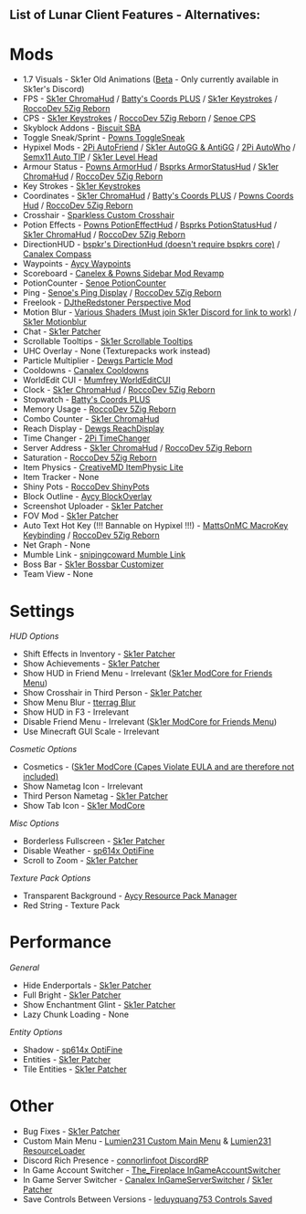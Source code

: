 ## List of Lunar Client Features - Alternatives:

# Mods
- 1.7 Visuals - Sk1er Old Animations ([Beta](https://sk1er.club/beta) - Only currently available in Sk1er's Discord)
- FPS - [Sk1er ChromaHud](https://sk1er.club/mods/ChromaHUD) / [Batty's Coords PLUS](https://www.curseforge.com/minecraft/mc-mods/batty-ui/files/2272073) / [Sk1er Keystrokes](https://sk1er.club/mods/keystrokesmod) / [RoccoDev 5Zig Reborn](https://5zigreborn.eu/)
- CPS - [Sk1er Keystrokes](https://sk1er.club/mods/keystrokesmod) / [RoccoDev 5Zig Reborn](https://5zigreborn.eu/) / [Senoe CPS](https://ofpyt.weebly.com/189-chroma-cpsmod-20-release.html)
- Skyblock Addons - [Biscuit SBA](https://biscuit.codes/mods/skyblockaddons/downloadversion/?v=latest)
- Toggle Sneak/Sprint - [Powns ToggleSneak](https://download.powns.dev/togglesneak189)
- Hypixel Mods - [2Pi AutoFriend](https://2pi.pw/mods/autofriend) / [Sk1er AutoGG & AntiGG](https://sk1er.club/mods/autogg) / [2Pi AutoWho](https://2pi.pw/mods/autowho) / [Semx11 Auto TIP](https://autotip.pro/download) / [Sk1er Level Head](https://www.sk1er.club/mods/level_head)
- Armour Status - [Powns ArmorHud](https://download.powns.dev/armorhud189) / [Bsprks ArmorStatusHud](https://hypixel.net/threads/bspkrs-mods-for-1-8-9-forge.1207968/) / [Sk1er ChromaHud](https://sk1er.club/mods/ChromaHUD) / [RoccoDev 5Zig Reborn](https://5zigreborn.eu/)
- Key Strokes - [Sk1er Keystrokes](https://sk1er.club/mods/keystrokesmod)
- Coordinates - [Sk1er ChromaHud](https://sk1er.club/mods/ChromaHUD) / [Batty's Coords PLUS](https://www.curseforge.com/minecraft/mc-mods/batty-ui/files/2272073) / [Powns Coords Hud](https://download.powns.dev/coordsmod189) / [RoccoDev 5Zig Reborn](https://5zigreborn.eu/)
- Crosshair - [Sparkless Custom Crosshair](https://www.curseforge.com/minecraft/mc-mods/custom-crosshair-mod/files/2304056)
- Potion Effects - [Powns PotionEffectHud](http://www.mediafire.com/file/pas0pju90s98r6o/%255B1.8.9%255D_Powns%2527_PotionEffect_HUD_-_1.0.jar/file) / [Bsprks PotionStatusHud](https://hypixel.net/threads/bspkrs-mods-for-1-8-9-forge.1207968/) / [Sk1er ChromaHud](https://sk1er.club/mods/ChromaHUD) / [RoccoDev 5Zig Reborn](https://5zigreborn.eu/)
- DirectionHUD - [bspkr's DirectionHud (doesn't require bspkrs core)](https://github.com/ReflxctionDev/bspkrsCore/releases/tag/1.24) / [Canalex Compass](https://www.youtube.com/watch?v=Anwxqk2EAlE)
- Waypoints - [Aycy Waypoints](https://www.youtube.com/watch?v=5jq5tXqwDTM)
- Scoreboard - [Canelex & Powns Sidebar Mod Revamp](https://www.youtube.com/watch?v=cn9VvT43yRs)
- PotionCounter - [Senoe PotionCounter](https://www.youtube.com/watch?v=7iYeYK2CGDo)
- Ping - [Senoe's Ping Display](https://www.youtube.com/watch?v=NAsefZXZbHQ) / [RoccoDev 5Zig Reborn](https://5zigreborn.eu/)
- Freelook - [DJtheRedstoner Perspective Mod](https://github.com/DJtheRedstoner/PerspectiveModv4/releases/)
- Motion Blur - [Various Shaders (Must join Sk1er Discord for link to work)](https://canary.discordapp.com/channels/411619823445999637/411620521382510592/702326988228263936) / [Sk1er Motionblur](https://sk1er.club/mods/motionblurmod)
- Chat - [Sk1er Patcher](https://sk1er.club/mods/patcher)
- Scrollable Tooltips - [Sk1er Scrollable Tooltips](https://www.sk1er.club/mods/text_overflow_scroll)
- UHC Overlay - None (Texturepacks work instead)
- Particle Multiplier - [Dewgs Particle Mod](https://www.youtube.com/watch?v=Um67Ca7gfn4&t=1s)
- Cooldowns - [Canalex Cooldowns](https://www.youtube.com/watch?v=if1t-gO2yfc)
- WorldEdit CUI - [Mumfrey WorldEditCUI](https://www.curseforge.com/minecraft/mc-mods/worldeditcui/files/2352911)
- Clock - [Sk1er ChromaHud](https://sk1er.club/mods/ChromaHUD) / [RoccoDev 5Zig Reborn](https://5zigreborn.eu/)
- Stopwatch - [Batty's Coords PLUS](https://www.curseforge.com/minecraft/mc-mods/batty-ui/files/2272073)
- Memory Usage - [RoccoDev 5Zig Reborn](https://5zigreborn.eu/)
- Combo Counter - [Sk1er ChromaHud](https://sk1er.club/mods/ChromaHUD)
- Reach Display - [Dewgs ReachDisplay](https://www.youtube.com/watch?v=myQKoGnCjxY)
- Time Changer - [2Pi TimeChanger](https://2pi.pw/mods/timechanger)
- Server Address - [Sk1er ChromaHud](https://sk1er.club/mods/ChromaHUD) / [RoccoDev 5Zig Reborn](https://5zigreborn.eu/)
- Saturation - [RoccoDev 5Zig Reborn](https://5zigreborn.eu/)
- Item Physics - [CreativeMD ItemPhysic Lite](https://www.curseforge.com/minecraft/mc-mods/itemphysic-lite/files/2439695)
- Item Tracker - None
- Shiny Pots - [RoccoDev ShinyPots](https://github.com/RoccoDev/ShinyPots-1.8/releases/tag/1.5)
- Block Outline - [Aycy BlockOverlay](https://hypixel.net/threads/forge-1-8-9-block-overlay-v4-0-3.1417995/)
- Screenshot Uploader - [Sk1er Patcher](https://sk1er.club/mods/patcher)
- FOV Mod - [Sk1er Patcher](https://sk1er.club/mods/patcher)
- Auto Text Hot Key (!!! Bannable on Hypixel !!!) - [MattsOnMC MacroKey Keybinding](https://www.curseforge.com/minecraft/mc-mods/macrokey-keybinding/files/2659839) / [RoccoDev 5Zig Reborn](https://5zigreborn.eu/)
- Net Graph - None
- Mumble Link - [snipingcoward Mumble Link](https://www.curseforge.com/minecraft/mc-mods/mumblelink/files/2327154)
- Boss Bar - [Sk1er Bossbar Customizer](https://sk1er.club/mods/bossbar_customizer)
- Team View - None

# Settings
_HUD Options_
- Shift Effects in Inventory - [Sk1er Patcher](https://sk1er.club/mods/patcher)
- Show Achievements - [Sk1er Patcher](https://sk1er.club/mods/patcher)
- Show HUD in Friend Menu - Irrelevant ([Sk1er ModCore for Friends Menu](https://sk1er.club/modcore))
- Show Crosshair in Third Person - [Sk1er Patcher](https://sk1er.club/mods/patcher)
- Show Menu Blur - [tterrag Blur](https://www.curseforge.com/minecraft/mc-mods/blur/files/2665186)
- Show HUD in F3 - Irrelevant 
- Disable Friend Menu - Irrelevant ([Sk1er ModCore for Friends Menu](https://sk1er.club/modcore))
- Use Minecraft GUI Scale - Irrelevant

_Cosmetic Options_
- Cosmetics - ([Sk1er ModCore (Capes Violate EULA and are therefore not included)](https://sk1er.club/modcore)
- Show Nametag Icon - Irrelevant
- Third Person Nametag - [Sk1er Patcher](https://sk1er.club/mods/patcher)
- Show Tab Icon - [Sk1er ModCore](https://sk1er.club/modcore)

_Misc Options_
- Borderless Fullscreen - [Sk1er Patcher](https://sk1er.club/mods/patcher)
- Disable Weather - [sp614x OptiFine](https://optifine.net/adloadx?f=preview_OptiFine_1.8.9_HD_U_L6_pre1.jar)
- Scroll to Zoom - [Sk1er Patcher](https://sk1er.club/mods/patcher)

_Texture Pack Options_
- Transparent Background - [Aycy Resource Pack Manager](https://www.youtube.com/watch?v=OQZFWrrEcYM)
- Red String - Texture Pack

# Performance
_General_
- Hide Enderportals - [Sk1er Patcher](https://sk1er.club/mods/patcher)
- Full Bright - [Sk1er Patcher](https://sk1er.club/mods/patcher)
- Show Enchantment Glint - [Sk1er Patcher](https://sk1er.club/mods/patcher)
- Lazy Chunk Loading - None

_Entity Options_
- Shadow - [sp614x OptiFine](https://optifine.net/adloadx?f=preview_OptiFine_1.8.9_HD_U_L6_pre1.jar)
- Entities - [Sk1er Patcher](https://sk1er.club/mods/patcher)
- Tile Entities - [Sk1er Patcher](https://sk1er.club/mods/patcher)

# Other
- Bug Fixes - [Sk1er Patcher](https://sk1er.club/mods/patcher)
- Custom Main Menu - [Lumien231 Custom Main Menu](https://www.curseforge.com/minecraft/mc-mods/custom-main-menu/files/2280558) & [Lumien231 ResourceLoader](https://www.curseforge.com/minecraft/mc-mods/resource-loader/files/2271089)
- Discord Rich Presence - [connorlinfoot DiscordRP](https://hypixel.net/threads/forge-1-8-9-discordrp-rich-presence-for-minecraft-hypixel.1573606/)
- In Game Account Switcher - [The_Fireplace InGameAccountSwitcher](https://www.curseforge.com/minecraft/mc-mods/in-game-account-switcher/files/2363885)
- In Game Server Switcher - [Canalex InGameServerSwitcher](https://www.youtube.com/watch?v=04EangMQd7I) / [Sk1er Patcher](https://sk1er.club/mods/patcher)
- Save Controls Between Versions - [leduyquang753 Controls Saved](https://hypixel.net/threads/forge-1-8-9-controls-saved-%E2%80%93-save-controls-as-presets.2010689/)
